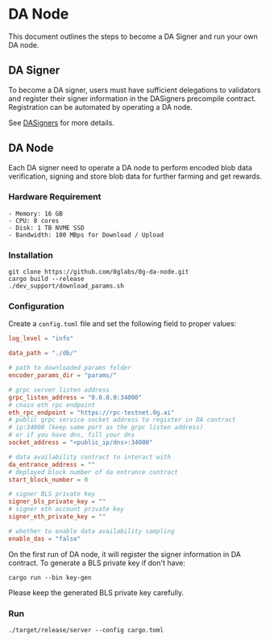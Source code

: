 # DA Node

This document outlines the steps to become a DA Signer and run your own DA node.

## DA Signer

To become a DA signer, users must have sufficient delegations to validators and register their signer information in the DASigners precompile contract. Registration can be automated by operating a DA node.

See [DASigners](<../docs/0G Chain/Precompiles/DASigners.md#terminology>) for more details.

## DA Node

Each DA signer need to operate a DA node to perform encoded blob data verification, signing and store blob data for further farming and get rewards.

### Hardware Requirement

```
- Memory: 16 GB
- CPU: 8 cores
- Disk: 1 TB NVME SSD
- Bandwidth: 100 MBps for Download / Upload
```

### Installation

```
git clone https://github.com/0glabs/0g-da-node.git
cargo build --release
./dev_support/download_params.sh
```

### Configuration

Create a `config.toml` file and set the following field to proper values:

```toml
log_level = "info"

data_path = "./db/"

# path to downloaded params folder
encoder_params_dir = "params/" 

# grpc server listen address
grpc_listen_address = "0.0.0.0:34000"
# chain eth rpc endpoint
eth_rpc_endpoint = "https://rpc-testnet.0g.ai"
# public grpc service socket address to register in DA contract
# ip:34000 (keep same port as the grpc listen address)
# or if you have dns, fill your dns
socket_address = "<public_ip/dns>:34000"

# data availability contract to interact with
da_entrance_address = ""
# deployed block number of da entrance contract
start_block_number = 0

# signer BLS private key
signer_bls_private_key = ""
# signer eth account private key
signer_eth_private_key = ""

# whether to enable data availability sampling
enable_das = "false"
```

On the first run of DA node, it will register the signer information in DA contract. To generate a BLS private key if don't have:

```
cargo run --bin key-gen
```

Please keep the generated BLS private key carefully.

### Run

```
./target/release/server --config cargo.toml
```
